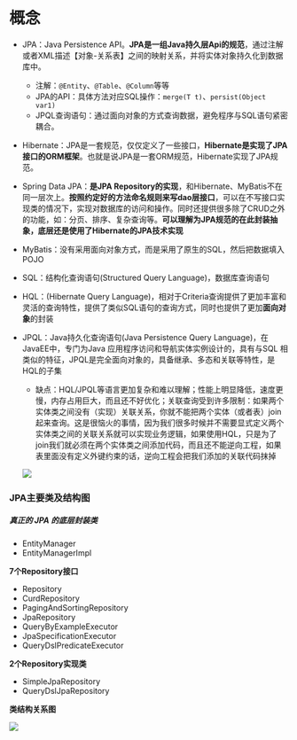 # 概念

- JPA：Java Persistence API。**JPA是一组Java持久层Api的规范**，通过注解或者XML描述【对象-关系表】之间的映射关系，并将实体对象持久化到数据库中。
  
  - 注解：`@Entity`、`@Table`、`@Column`等等
  - JPA的API：具体方法对应SQL操作：`merge(T t)`、`persist(Object var1)`
  - JPQL查询语句：通过面向对象的方式查询数据，避免程序与SQL语句紧密耦合。
  
- Hibernate：JPA是一套规范，仅仅定义了一些接口，**Hibernate是实现了JPA接口的ORM框架**。也就是说JPA是一套ORM规范，Hibernate实现了JPA规范。

- Spring Data JPA：**是JPA Repository的实现**，和Hibernate、MyBatis不在同一层次上。**按照约定好的方法命名规则来写dao层接口**，可以在不写接口实现类的情况下，实现对数据库的访问和操作。同时还提供很多除了CRUD之外的功能，如：分页、排序、复杂查询等。**可以理解为JPA规范的在此封装抽象，底层还是使用了Hibernate的JPA技术实现**

- MyBatis：没有采用面向对象方式，而是采用了原生的SQL，然后把数据填入POJO

- SQL：结构化查询语句(Structured Query Language)，数据库查询语句

- HQL：(Hibernate Query Language)，相对于Criteria查询提供了更加丰富和灵活的查询特性，提供了类似SQL语句的查询方式，同时也提供了更加**面向对象**的封装

- JPQL：Java持久化查询语句(Java Persistence Query Language)，在JavaEE中，专门为Java 应用程序访问和导航实体实例设计的，具有与SQL 相类似的特征，JPQL是完全面向对象的，具备继承、多态和关联等特性，是HQL的子集

  - 缺点：HQL/JPQL等语言更加复杂和难以理解；性能上明显降低，速度更慢，内存占用巨大，而且还不好优化；关联查询受到许多限制：如果两个实体类之间没有（实现）关联关系，你就不能把两个实体（或者表）join起来查询。这是很恼火的事情，因为我们很多时候并不需要显式定义两个实体类之间的关联关系就可以实现业务逻辑，如果使用HQL，只是为了join我们就必须在两个实体类之间添加代码，而且还不能逆向工程，如果表里面没有定义外键约束的话，逆向工程会把我们添加的关联代码抹掉

  

  

  ![](https://gitee.com/ngwingbun/picgo-image/raw/master/images/007S8ZIlgy1gfsrory7h9j30k80cogn9-20210312220056561.jpg)





### JPA主要类及结构图

##### 真正的 JPA 的底层封装类

- EntityManager
- EntityManagerImpl

**7个Repository接口**

- Repository
- CurdRepository
- PagingAndSortingRepository
- JpaRepository
- QueryByExampleExecutor
- JpaSpecificationExecutor
- QueryDslPredicateExecutor

**2个Repository实现类**

- SimpleJpaRepository
- QueryDslJpaRepository

**类结构关系图**

![](https://gitee.com/ngwingbun/picgo-image/raw/master/images/007S8ZIlgy1gfsrosdgs1j316a0q20ve.jpg)

